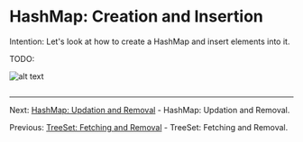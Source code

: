 # HashMap: Creation and Insertion

Intention: Let's look at how to create a HashMap and insert elements into it.

TODO:

![alt text](../../etc/collections/img.png "Img")

```java

```

<hr>

Next: [HashMap: Updation and Removal](chapter_21.md "HashMap: Updation and Removal") - HashMap: Updation and Removal.

Previous: [TreeSet: Fetching and Removal](chapter_19.md "TreeSet: Fetching and Removal") - TreeSet: Fetching and Removal.